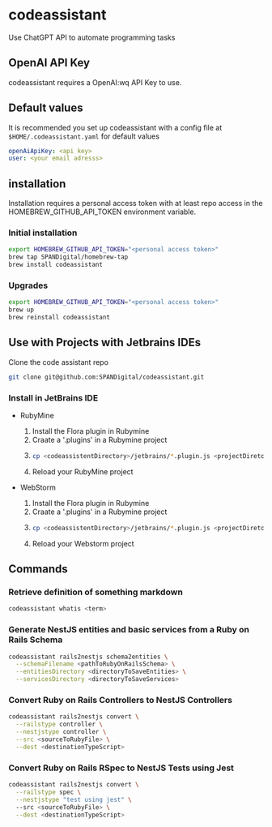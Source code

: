 # codeassistant
Use ChatGPT API to automate programming tasks

## OpenAI API Key

codeassistant requires a OpenAI:wq API Key to use.

## Default values

It is recommended you set up codeassistant with a config file at `$HOME/.codeassistant.yaml` for default values

```yaml
openAiApiKey: <api key>
user: <your email adresss>
```

## installation

Installation requires a personal access token with at least repo access in the HOMEBREW_GITHUB_API_TOKEN environment variable.

### Initial installation

```bash
export HOMEBREW_GITHUB_API_TOKEN="<personal access token>"
brew tap SPANDigital/homebrew-tap
brew install codeassistant
```

### Upgrades

```bash
export HOMEBREW_GITHUB_API_TOKEN="<personal access token>"
brew up
brew reinstall codeassistant
```

## Use with Projects with Jetbrains IDEs

Clone the code assistant repo

```bash
git clone git@github.com:SPANDigital/codeassistant.git
```

### Install in JetBrains IDE

- RubyMine
  1. Install the Flora plugin in Rubymine
  2. Craate a '.plugins' in a Rubymine project
  3. ```bash
     cp <codeassistentDirectory>/jetbrains/*.plugin.js <projectDiretory>/.plugins
     ```
  4. Reload your RubyMine project   

- WebStorm
  1. Install the Flora plugin in Rubymine
  2. Craate a '.plugins' in a Rubymine project
  3. ```bash
     cp <codeassistentDirectory>/jetbrains/*.plugin.js <projectDiretory>/.plugins
     ```
  4. Reload your Webstorm project

## Commands

### Retrieve definition of something markdown

```bash
codeassistant whatis <term>
```

### Generate NestJS entities and basic services from a Ruby on Rails Schema

```bash
codeassistant rails2nestjs schema2entities \
  --schemaFilename <pathToRubyOnRailsSchema> \
  --entitiesDirectory <directoryToSaveEntities> \
  --servicesDirectory <directoryToSaveServices> 
```

### Convert Ruby on Rails Controllers to NestJS Controllers

```bash
codeassistant rails2nestjs convert \
  --railstype controller \
  --nestjstype controller \
  --src <sourceToRubyFile> \
  --dest <destinationTypeScript>
```

### Convert Ruby on Rails RSpec to NestJS Tests using Jest

```bash
codeassistant rails2nestjs convert \
  --railstype spec \
  --nestjstype "test using jest" \ 
  --src <sourceToRubyFile> \
  --dest <destinationTypeScript>
```